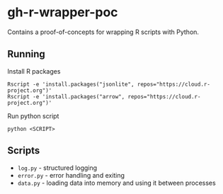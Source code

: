# gh-r-wrapper-poc
Contains a proof-of-concepts for wrapping R scripts with Python.

## Running

Install R packages
```
Rscript -e 'install.packages("jsonlite", repos="https://cloud.r-project.org")'
Rscript -e 'install.packages("arrow", repos="https://cloud.r-project.org")'
```

Run python script
```
python <SCRIPT>
```

## Scripts 

- `log.py` - structured logging
- `error.py` - error handling and exiting
- `data.py` - loading data into memory and using it between processes


